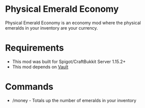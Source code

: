# Physical Emerald Economy 
Physical Emerald Economy is an economy mod where the physical emeralds in your inventory are your currency. 

# Requirements
- This mod was built for Spigot/CraftBukkit Server 1.15.2+
- This mod depends on [Vault](https://dev.bukkit.org/projects/vault)

# Commands
- /money - Totals up the number of emeralds in your inventory
